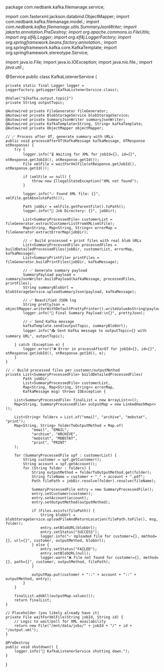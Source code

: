 package com.nedbank.kafka.filemanage.service;

import com.fasterxml.jackson.databind.ObjectMapper;
import com.nedbank.kafka.filemanage.model.*;
import com.nedbank.kafka.filemanage.utils.SummaryJsonWriter;
import jakarta.annotation.PreDestroy;
import org.apache.commons.io.FileUtils;
import org.slf4j.Logger;
import org.slf4j.LoggerFactory;
import org.springframework.beans.factory.annotation.*;
import org.springframework.kafka.core.KafkaTemplate;
import org.springframework.stereotype.Service;

import java.io.File;
import java.io.IOException;
import java.nio.file.*;
import java.util.*;

@Service
public class KafkaListenerService {

    private static final Logger logger = LoggerFactory.getLogger(KafkaListenerService.class);

    @Value("${kafka.output.topic}")
    private String outputTopic;

    @Autowired private FileGenerator fileGenerator;
    @Autowired private BlobStorageService blobStorageService;
    @Autowired private SummaryJsonWriter summaryJsonWriter;
    @Autowired private KafkaTemplate<String, String> kafkaTemplate;
    @Autowired private ObjectMapper objectMapper;

    // ✅ Process after OT, generate summary with URLs
    public void processAfterOT(KafkaMessage kafkaMessage, OTResponse otResponse) {
        try {
            logger.info("⏳ Waiting for XML for jobId={}, id={}", otResponse.getJobId(), otResponse.getId());
            File xmlFile = waitForXmlFile(otResponse.getJobId(), otResponse.getId());

            if (xmlFile == null) {
                throw new IllegalStateException("XML not found");
            }

            logger.info("✅ Found XML file: {}", xmlFile.getAbsolutePath());

            Path jobDir = xmlFile.getParentFile().toPath();
            logger.info("📁 Job Directory: {}", jobDir);

            List<SummaryProcessedFile> customerList = fileGenerator.extractCustomerListFromXML(xmlFile);
            Map<String, Map<String, String>> errorMap = fileGenerator.extractErrorMap(jobDir);

            // ✅ Build processed + print files with real blob URLs
            List<SummaryProcessedFile> processedFiles = buildDetailedProcessedFiles(jobDir, customerList, errorMap, kafkaMessage);
            List<SummaryPrintFile> printFiles = fileGenerator.buildPrintFiles(jobDir, kafkaMessage);

            // ✅ Generate summary payload
            SummaryPayload payload = summaryJsonWriter.buildPayload(kafkaMessage, processedFiles, printFiles);
            String summaryBlobUrl = blobStorageService.uploadSummaryJson(payload, kafkaMessage);

            // ✅ Beautified JSON log
            String prettyJson = objectMapper.writerWithDefaultPrettyPrinter().writeValueAsString(payload);
            logger.info("📄 Final Summary Payload:\n{}", prettyJson);

            // ✅ Send Kafka message
            kafkaTemplate.send(outputTopic, summaryBlobUrl);
            logger.info("📤 Sent Kafka message to outputTopic={} with summary URL", outputTopic);

        } catch (Exception e) {
            logger.error("❌ Error in processAfterOT for jobId={}, id={}", otResponse.getJobId(), otResponse.getId(), e);
        }
    }

    // ✅ Build processed files per customer/outputMethod
    private List<SummaryProcessedFile> buildDetailedProcessedFiles(
            Path jobDir,
            List<SummaryProcessedFile> customerList,
            Map<String, Map<String, String>> errorMap,
            KafkaMessage msg) throws IOException {

        List<SummaryProcessedFile> finalList = new ArrayList<>();
        Map<String, SummaryProcessedFile> outputMap = new LinkedHashMap<>();

        List<String> folders = List.of("email", "archive", "mobstat", "print");
        Map<String, String> folderToOutputMethod = Map.of(
                "email", "EMAIL",
                "archive", "ARCHIVE",
                "mobstat", "MOBSTAT",
                "print", "PRINT"
        );

        for (SummaryProcessedFile spf : customerList) {
            String customer = spf.getCustomer();
            String account = spf.getAccount();
            for (String folder : folders) {
                String outputMethod = folderToOutputMethod.get(folder);
                String fileName = customer + "_" + account + ".pdf";
                Path filePath = jobDir.resolve(folder).resolve(fileName);

                SummaryProcessedFile entry = new SummaryProcessedFile();
                entry.setCustomer(customer);
                entry.setAccount(account);
                entry.setOutputMethod(outputMethod);

                if (Files.exists(filePath)) {
                    String blobUrl = blobStorageService.uploadFileAndReturnLocation(filePath.toFile(), msg, folder);
                    entry.setBlobURL(blobUrl);
                    entry.setStatus("SUCCESS");
                    logger.info("✅ Uploaded file for customer={}, method={}, url={}", customer, outputMethod, blobUrl);
                } else {
                    entry.setStatus("FAILED");
                    entry.setBlobURL(null);
                    logger.warn("❌ File not found for customer={}, method={}, path={}", customer, outputMethod, filePath);
                }

                outputMap.put(customer + "::" + account + "::" + outputMethod, entry);
            }
        }

        finalList.addAll(outputMap.values());
        return finalList;
    }

    // Placeholder (you likely already have it)
    private File waitForXmlFile(String jobId, String id) {
        // Logic to wait/poll for XML availability
        return new File("/mnt/data/jobs/" + jobId + "/" + id + "/output.xml");
    }

    @PreDestroy
    public void shutdown() {
        logger.info("🔻 KafkaListenerService shutting down.");
    }
}

